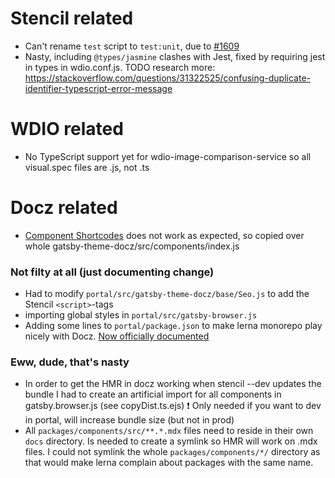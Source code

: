 # Stencil related
* Can't rename `test` script to `test:unit`, due to [#1609](https://github.com/ionic-team/stencil/issues/1609)
* Nasty, including `@types/jasmine` clashes with Jest, fixed by requiring jest in types in wdio.conf.js. TODO research more: https://stackoverflow.com/questions/31322525/confusing-duplicate-identifier-typescript-error-message

# WDIO related
* No TypeScript support yet for wdio-image-comparison-service so all visual.spec files are .js, not .ts

# Docz related
* [Component Shortcodes](https://www.docz.site/docs/gatsby-theme#adding-component-shortcodes) does not work as expected, 
so copied over whole gatsby-theme-docz/src/components/index.js

### Not filty at all (just documenting change)
* Had to modify `portal/src/gatsby-theme-docz/base/Seo.js` to add the Stencil `<script>`-tags
* importing global styles in `portal/src/gatsby-browser.js`
* Adding some lines to `portal/package.json` to make lerna monorepo play nicely with Docz.
[Now officially documented](https://www.docz.site/docs/usage-in-monorepo)

### Eww, dude, that's nasty
* In order to get the HMR in docz working when stencil --dev updates the bundle I had to create an artificial import for all components in gatsby.browser.js (see copyDist.ts.ejs)
❗ Only needed if you want to dev in portal, will increase bundle size (but not in prod)
* All `packages/components/src/**.*.mdx` files need to reside in their own `docs` directory.
Is needed to create a symlink so HMR will work on .mdx files. I could not symlink the whole `packages/components/*/` directory
as that would make lerna complain about packages with the same name.
